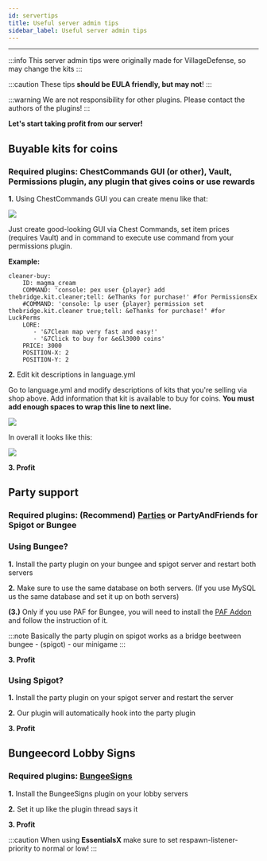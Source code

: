 ```yaml
---
id: servertips
title: Useful server admin tips
sidebar_label: Useful server admin tips
---
```

---

:::info
This server admin tips were originally made for VillageDefense, so may change the kits
:::

:::caution
These tips **should be EULA friendly, but may not**!
:::

:::warning
We are not responsibility for other plugins. Please contact the authors of the plugins!
:::

 **Let's start taking profit from our server!**

## Buyable kits for coins

### **Required plugins:** ChestCommands GUI \(or other\), Vault, Permissions plugin, any plugin that gives coins or use rewards

**1.** Using ChestCommands GUI you can create menu like that: 

![](https://i.imgur.com/hl8E7nj.png)

Just create good-looking GUI via Chest Commands, set item prices \(requires Vault\) and in command to execute use command from your permissions plugin.

**Example:**

```text
cleaner-buy:
    ID: magma_cream
    COMMAND: 'console: pex user {player} add thebridge.kit.cleaner;tell: &eThanks for purchase!' #for PermissionsEx
    #COMMAND: 'console: lp user {player} permission set thebridge.kit.cleaner true;tell: &eThanks for purchase!' #for LuckPerms
    LORE:
       - '&7Clean map very fast and easy!'
       - '&7Click to buy for &e&l3000 coins'
    PRICE: 3000
    POSITION-X: 2
    POSITION-Y: 2
```

**2.** Edit kit descriptions in language.yml

Go to language.yml and modify descriptions of kits that you're selling via shop above. Add information that kit is available to buy for coins. **You must add enough spaces to wrap this line to next line.** 

![](https://i.imgur.com/ALkgKO9.png)

In overall it looks like this:

![](https://i.imgur.com/hYFpLtK.png)

**3. Profit**

## Party support

### **Required plugins:** (Recommend) [Parties](https://www.spigotmc.org/resources/3709/) or PartyAndFriends for Spigot or Bungee

### Using Bungee?

**1.** Install the party plugin on your bungee and spigot server and restart both servers

**2.** Make sure to use the same database on both servers. (If you use MySQL us the same database and set it up on both servers)

**(3.)** Only if you use PAF for Bungee, you will need to install the [PAF Addon](https://www.spigotmc.org/resources/39751/) and follow the instruction of it.

:::note
Basically the party plugin on spigot works as a bridge beetween bungee - (spigot) - our minigame
:::

**3. Profit**

### Using Spigot?

**1.** Install the party plugin on your spigot server and restart the server

**2.** Our plugin will automatically hook into the party plugin

**3. Profit**


## Bungeecord Lobby Signs

### **Required plugins:** [BungeeSigns](https://www.spigotmc.org/resources/37220/)

**1.** Install the BungeeSigns plugin on your lobby servers

**2.** Set it up like the plugin thread says it

**3. Profit**

:::caution
When using **EssentialsX** make sure to set respawn-listener-priority to normal or low!
:::
